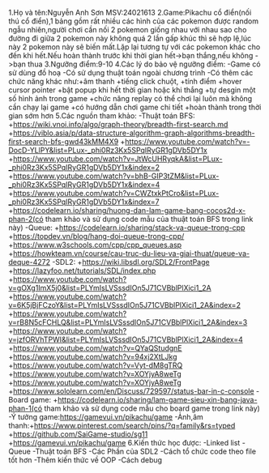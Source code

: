 1.Họ và tên:Nguyễn Anh Sơn MSV:24021613
2.Game:Pikachu cổ điển(nối thú cổ điển),1 bảng gồm rất nhiều các hình của các pokemon được random ngẫu nhiên,người chơi cần nối 2 pokemon giống nhau với nhau sao cho đường đi giữa 2 pokemon này không quá 2 lần gấp khúc
thì sẽ hợp lệ,lúc này 2 pokemon này sẽ biến mất.Lặp lại tương tự với các pokemon khác cho đến khi hết.Nếu hoàn thành trước khi thời gian hết->bạn thắng,nếu không ->bạn thua
3.Ngưỡng điểm:9-10
4.Các lý do bảo vệ ngưỡng điểm:
-Game có sử dùng đồ hoạ
-Có sử dụng thuật toán ngoài chương trình
-Có thêm các chức năng khác như:+âm thanh
+tiếng click chuột,
+tính điểm
+hover cursor pointer
+bật popup khi hết thời gian hoặc khi thắng
+tự desgin một số hình ảnh trong game
+chức năng replay có thể chơi lại luôn mà không cần chạy lại game
+có hướng dẫn chơi game chi tiết
+hoàn thành trong thời gian sớm hơn
5.Các nguồn tham khảo:
-Thuật toán BFS:
+https://wiki.vnoi.info/algo/graph-theory/breadth-first-search.md
+https://viblo.asia/p/data-structure-algorithm-graph-algorithms-breadth-first-search-bfs-gwd43kMM4X9
+https://www.youtube.com/watch?v=-DocD-YLlPY&list=PLux-_phi0Rz3Kx5SPqIRyGR1gDVb5DY1x
+https://www.youtube.com/watch?v=JtWcUHRyqkA&list=PLux-_phi0Rz3Kx5SPqIRyGR1gDVb5DY1x&index=2
+https://www.youtube.com/watch?v=bhB-GIP3tZM&list=PLux-_phi0Rz3Kx5SPqIRyGR1gDVb5DY1x&index=4
+https://www.youtube.com/watch?v=CWZtxkPtCro&list=PLux-_phi0Rz3Kx5SPqIRyGR1gDVb5DY1x&index=7
+https://codelearn.io/sharing/huong-dan-lam-game-bang-cocos2d-x-phan-2(có tham khảo và sử dụng code mẫu của thuật toán BFS trong link này)
-Queue:
+https://codelearn.io/sharing/stack-va-queue-trong-cpp
+https://topdev.vn/blog/hang-doi-queue-trong-cpp/
+https://www.w3schools.com/cpp/cpp_queues.asp
+https://howkteam.vn/course/cau-truc-du-lieu-va-giai-thuat/queue-va-deque-4272
-SDL2:
+https://wiki.libsdl.org/SDL2/FrontPage
+https://lazyfoo.net/tutorials/SDL/index.php
+https://www.youtube.com/watch?v=gOXg1ImX5j0&list=PLYmIsLVSssdIOn5J71CVBblPlXici1_2A
+https://www.youtube.com/watch?v=6K5jBjFCzoY&list=PLYmIsLVSssdIOn5J71CVBblPlXici1_2A&index=2
+https://www.youtube.com/watch?v=rB8N5cFCHLQ&list=PLYmIsLVSssdIOn5J71CVBblPlXici1_2A&index=3
+https://www.youtube.com/watch?v=jzfORVhTPWI&list=PLYmIsLVSssdIOn5J71CVBblPlXici1_2A&index=4
+https://www.youtube.com/watch?v=QYaQStudgnE
+https://www.youtube.com/watch?v=94xj2XtLJkg
+https://www.youtube.com/watch?v=Vyt-dM8gTRQ
+https://www.youtube.com/watch?v=XOYjyA8weTg
+https://www.youtube.com/watch?v=XOYjyA8weTg
+https://www.sololearn.com/en/Discuss/729597/status-bar-in-c-console
-Board game:
+https://codelearn.io/sharing/lam-game-sieu-xin-bang-java-phan-1(có tham khảo và sử dụng code mẫu cho board game trong link này)
-Ý tưởng game:https://gamevui.vn/pikachu/game
-Ảnh,âm thanh:+https://www.pinterest.com/search/pins/?q=family&rs=typed
+https://github.com/SaiGame-studio/sg11
+https://gamevui.vn/pikachu/game
6.Kiến thức học được:
-Linked list
-Queue
-Thuật toán BFS
-Các Phần của SDL2
-Cách tổ chức code theo file tốt hơn
-Thêm kiến thức về OOP
-Cách debug 



